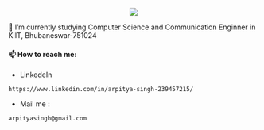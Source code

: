 <p align="center">
  <img src="https://readme-typing-svg.herokuapp.com/?lines=👋+Hi,+I'm+Arpitya+Singh!;👀+I’m+interested+in+Coding.;🌱+I’m+studying+in+3rd+year;&font=Fira%20Code&center=true&width=380&height=50&duration=4000&pause=1000">
</p>
🧠 I’m currently studying Computer Science and Communication Enginner in KIIT, Bhubaneswar-751024
  
  #### 📫 How to reach me:
  
  - LinkedeIn
  
  ```https://www.linkedin.com/in/arpitya-singh-239457215/```
  
  - Mail me :
  
  ```arpityasingh@gmail.com```
  
  


